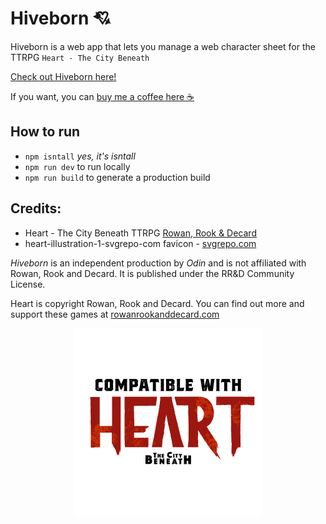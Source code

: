 # Hiveborn 💘

Hiveborn is a web app that lets you manage a web character sheet for the TTRPG `Heart - The City Beneath`

[Check out Hiveborn here!](https://Hiveborn.odin-matthias.de)

If you want, you can [buy me a coffee here ☕](https://ko-fi.com/odin_dev)

## How to run
* `npm isntall`  *yes, it's isntall*
* `npm run dev` to run locally
* `npm run build` to generate a production build


## Credits:
* Heart - The City Beneath TTRPG [Rowan, Rook & Decard](https://rowanrookanddecard.com/product-category/game-systems/resistance/heart/)
* heart-illustration-1-svgrepo-com favicon - [svgrepo.com](https://www.svgrepo.com/svg/482873/heart-illustration-1)


*Hiveborn* is an independent production by *Odin* and is not affiliated with Rowan, Rook and Decard. It is published under the RR&D Community License.

Heart is copyright Rowan, Rook and Decard. You can find out more and support these games at [rowanrookanddecard.com](rowanrookanddecard.com)


<p align="center">
    <img alt="compatible-with-heart logo" src="./readme-assets/Heart.png" height="300">
</p>


<!-- 
V1 release requirements:

* Some analytics to see if people actually use it (done)
* skill/domain/protection pick & those abilities (done)
* JSON upload/download (done)
* (stretch) PDF download (done)
-->
